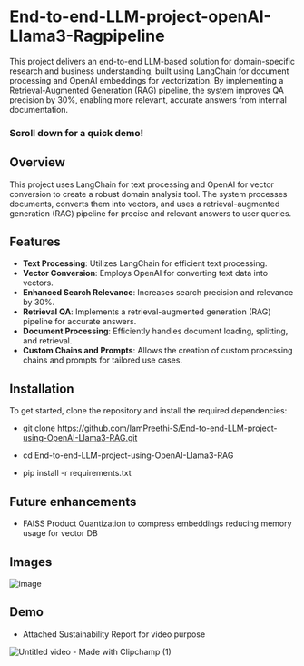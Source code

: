 # End-to-end-LLM-project-openAI-Llama3-Ragpipeline

This project delivers an end-to-end LLM-based solution for domain-specific research and business understanding, built using LangChain for document processing and OpenAI embeddings for vectorization.
By implementing a Retrieval-Augmented Generation (RAG) pipeline, the system improves QA precision by 30%, enabling more relevant, accurate answers from internal documentation.

### Scroll down for a quick demo! 

## Overview

This project uses LangChain for text processing and OpenAI for vector conversion to create a robust domain analysis tool. The system processes documents, converts them into vectors, and uses a retrieval-augmented generation (RAG) pipeline for precise and relevant answers to user queries.

## Features

- **Text Processing**: Utilizes LangChain for efficient text processing.
- **Vector Conversion**: Employs OpenAI for converting text data into vectors.
- **Enhanced Search Relevance**: Increases search precision and relevance by 30%.
- **Retrieval QA**: Implements a retrieval-augmented generation (RAG) pipeline for accurate answers.
- **Document Processing**: Efficiently handles document loading, splitting, and retrieval.
- **Custom Chains and Prompts**: Allows the creation of custom processing chains and prompts for tailored use cases.


## Installation

To get started, clone the repository and install the required dependencies:


- git clone https://github.com/IamPreethi-S/End-to-end-LLM-project-using-OpenAI-Llama3-RAG.git

- cd End-to-end-LLM-project-using-OpenAI-Llama3-RAG

- pip install -r requirements.txt


## Future enhancements
- FAISS Product Quantization to compress embeddings reducing memory usage for vector DB


## Images
![image](https://github.com/user-attachments/assets/a3472ba6-e8fd-4868-8501-72ac92b84b0b)

## Demo
- Attached Sustainability Report for video purpose
  
![Untitled video - Made with Clipchamp (1)](https://github.com/user-attachments/assets/067a910d-e00f-4f97-8991-ea48ffceb0ea)


